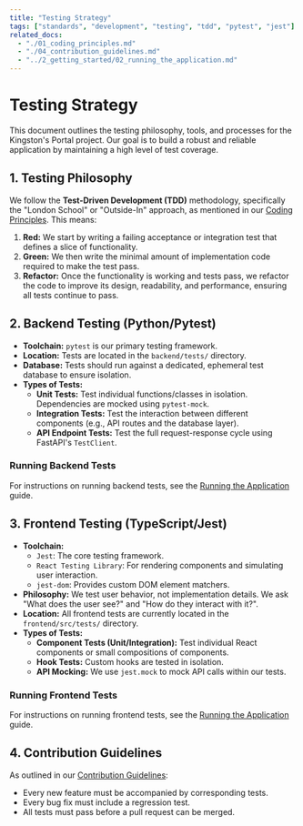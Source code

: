 ```yaml
---
title: "Testing Strategy"
tags: ["standards", "development", "testing", "tdd", "pytest", "jest"]
related_docs:
  - "./01_coding_principles.md"
  - "./04_contribution_guidelines.md"
  - "../2_getting_started/02_running_the_application.md"
---
```

# Testing Strategy

This document outlines the testing philosophy, tools, and processes for the Kingston's Portal project. Our goal is to build a robust and reliable application by maintaining a high level of test coverage.

## 1. Testing Philosophy

We follow the **Test-Driven Development (TDD)** methodology, specifically the "London School" or "Outside-In" approach, as mentioned in our [Coding Principles](./01_coding_principles.md). This means:
1.  **Red:** We start by writing a failing acceptance or integration test that defines a slice of functionality.
2.  **Green:** We then write the minimal amount of implementation code required to make the test pass.
3.  **Refactor:** Once the functionality is working and tests pass, we refactor the code to improve its design, readability, and performance, ensuring all tests continue to pass.

## 2. Backend Testing (Python/Pytest)

- **Toolchain:** `pytest` is our primary testing framework.
- **Location:** Tests are located in the `backend/tests/` directory.
- **Database:** Tests should run against a dedicated, ephemeral test database to ensure isolation.
- **Types of Tests:**
    - **Unit Tests:** Test individual functions/classes in isolation. Dependencies are mocked using `pytest-mock`.
    - **Integration Tests:** Test the interaction between different components (e.g., API routes and the database layer).
    - **API Endpoint Tests:** Test the full request-response cycle using FastAPI's `TestClient`.

### Running Backend Tests
For instructions on running backend tests, see the [Running the Application](../2_getting_started/02_running_the_application.md#backend-tests) guide.

## 3. Frontend Testing (TypeScript/Jest)

- **Toolchain:**
    - `Jest`: The core testing framework.
    - `React Testing Library`: For rendering components and simulating user interaction.
    - `jest-dom`: Provides custom DOM element matchers.
- **Philosophy:** We test user behavior, not implementation details. We ask "What does the user see?" and "How do they interact with it?".
- **Location:** All frontend tests are currently located in the `frontend/src/tests/` directory.
- **Types of Tests:**
    - **Component Tests (Unit/Integration):** Test individual React components or small compositions of components.
    - **Hook Tests:** Custom hooks are tested in isolation.
    - **API Mocking:** We use `jest.mock` to mock API calls within our tests.

### Running Frontend Tests
For instructions on running frontend tests, see the [Running the Application](../2_getting_started/02_running_the_application.md#frontend-tests) guide.

## 4. Contribution Guidelines

As outlined in our [Contribution Guidelines](./04_contribution_guidelines.md):
- Every new feature must be accompanied by corresponding tests.
- Every bug fix must include a regression test.
- All tests must pass before a pull request can be merged. 